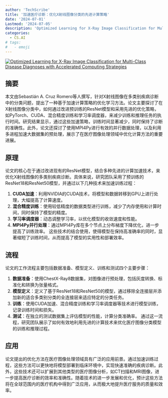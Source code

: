 ```yaml
---
author: 'TechScribe'
title: '加速医疗诊断：优化X射线图像分类的先进计算策略'
date: '2024-07-01'
Lastmod: '2024-07-05'
description: 'Optimized Learning for X-Ray Image Classification for Multi-Class Disease Diagnoses with Accelerated Computing Strategies'
categories:
  - CS.AI
# tags:
#   - emoji
---
```


[![Optimized Learning for X-Ray Image Classification for Multi-Class Disease Diagnoses with Accelerated Computing Strategies](https://arxiv-research-1301205113.cos.ap-guangzhou.myqcloud.com/images/2407.01705v1.pdf_0.jpg)](https://arxiv.org/abs/2407.01705v1)

## 摘要

本文由Sebastián A. Cruz Romero等人撰写，针对X射线图像在多类别疾病诊断中的分类问题，提出了一种基于加速计算策略的优化学习方法。论文主要探讨了在X射线图像分类中，如何通过改进预训练的ResNet模型和采用先进的优化策略，如PyTorch、CUDA、混合精度训练和学习率调度器，来减少训练和推理任务的执行时间。研究结果显示，通过这些加速策略，训练时间显著减少，同时保持了诊断的准确性。此外，论文还探讨了使用MPI4Py进行有效的并行数据处理，以及利用多进程加速大数据集的预处理，展示了在医疗图像处理领域中优化计算方法的重要进展。<!--more-->

## 原理

论文的核心在于通过改进现有的ResNet模型，结合多种先进的计算加速技术，来优化X射线图像的多类别疾病诊断。具体来说，研究团队采用了预训练的ResNet18和ResNet50模型，并通过以下几种技术来加速训练过程：
1. **CUDA加速**：利用NVIDIA的CUDA技术，将模型和数据转移到GPU上进行处理，大幅提高了计算速度。
2. **混合精度训练**：使用较低精度的数据类型进行训练，减少了内存使用和计算时间，同时保持了模型的精度。
3. **学习率调度器**：动态调整学习率，以优化模型的收敛速度和性能。
4. **MPI4Py并行处理**：通过MPI4Py库在多个节点上分布梯度下降优化，进一步提高了训练效率。
这些技术的结合使用，使得模型在保持高准确率的同时，显著缩短了训练时间，从而提高了模型的实用性和部署效率。

## 流程

论文的工作流程主要包括数据准备、模型定义、训练和测试四个主要步骤：
1. **数据准备**：使用ChestX-Ray8数据集，对图像进行预处理，包括灰度转换、标准化和转换为张量格式。
2. **模型定义**：定义了基于ResNet18和ResNet50的模型，通过移除全连接层并添加新的适合多类别分类的全连接层来适应特定的分类任务。
3. **训练**：使用CUDA加速、混合精度训练和学习率调度器等技术进行模型训练，记录训练时间和损失。
4. **测试**：在独立的测试数据集上评估模型的性能，计算分类准确率。
通过这一流程，研究团队展示了如何有效地利用先进的计算技术来优化医疗图像分类模型的训练和推理过程。

## 应用

论文提出的优化方法在医疗图像处理领域具有广泛的应用前景。通过加速训练过程，这些方法可以更快地将模型部署到临床环境中，实现快速准确的疾病诊断。此外，这些技术还可以扩展到其他类型的医疗图像分析，如CT扫描和MRI图像，进一步提高医疗诊断的效率和准确性。随着技术的进一步发展和优化，预计这些方法将在全球范围内的医疗机构中得到广泛应用，从而极大地提升医疗服务的质量和效率。